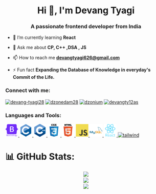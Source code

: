 <h1 align="center">Hi 👋, I'm Devang Tyagi</h1>
<h3 align="center">A passionate frontend developer from India</h3>

- 🌱 I’m currently learning **React**

- 💬 Ask me about **CP, C++ ,DSA , JS**

- 📫 How to reach me **devangtyagi626@gmail.com**

- ⚡ Fun fact **Expanding the Database of Knowledge in everyday's Commit of the Life.**

<h3 align="left">Connect with me:</h3>
<p align="left">
<a href="https://linkedin.com/in/devang-tyagi28" target="blank"><img align="center" src="https://raw.githubusercontent.com/rahuldkjain/github-profile-readme-generator/master/src/images/icons/Social/linked-in-alt.svg" alt="devang-tyagi28" height="30" width="40" /></a>
<a href="https://www.codechef.com/users/dzonedam28" target="blank"><img align="center" src="https://cdn.jsdelivr.net/npm/simple-icons@3.1.0/icons/codechef.svg" alt="dzonedam28" height="30" width="40" /></a>
<a href="https://www.leetcode.com/dzonium" target="blank"><img align="center" src="https://raw.githubusercontent.com/rahuldkjain/github-profile-readme-generator/master/src/images/icons/Social/leet-code.svg" alt="dzonium" height="30" width="40" /></a>
<a href="https://auth.geeksforgeeks.org/user/devangty12as" target="blank"><img align="center" src="https://raw.githubusercontent.com/rahuldkjain/github-profile-readme-generator/master/src/images/icons/Social/geeks-for-geeks.svg" alt="devangty12as" height="30" width="40" /></a>
</p>

<h3 align="left">Languages and Tools:</h3>
<p align="left"> <a href="https://getbootstrap.com" target="_blank" rel="noreferrer"> <img src="https://raw.githubusercontent.com/devicons/devicon/master/icons/bootstrap/bootstrap-plain-wordmark.svg" alt="bootstrap" width="40" height="40"/> </a> <a href="https://www.cprogramming.com/" target="_blank" rel="noreferrer"> <img src="https://raw.githubusercontent.com/devicons/devicon/master/icons/c/c-original.svg" alt="c" width="40" height="40"/> </a> <a href="https://www.w3schools.com/cpp/" target="_blank" rel="noreferrer"> <img src="https://raw.githubusercontent.com/devicons/devicon/master/icons/cplusplus/cplusplus-original.svg" alt="cplusplus" width="40" height="40"/> </a> <a href="https://www.w3schools.com/css/" target="_blank" rel="noreferrer"> <img src="https://raw.githubusercontent.com/devicons/devicon/master/icons/css3/css3-original-wordmark.svg" alt="css3" width="40" height="40"/> </a> <a href="https://www.w3.org/html/" target="_blank" rel="noreferrer"> <img src="https://raw.githubusercontent.com/devicons/devicon/master/icons/html5/html5-original-wordmark.svg" alt="html5" width="40" height="40"/> </a> <a href="https://developer.mozilla.org/en-US/docs/Web/JavaScript" target="_blank" rel="noreferrer"> <img src="https://raw.githubusercontent.com/devicons/devicon/master/icons/javascript/javascript-original.svg" alt="javascript" width="40" height="40"/> </a> <a href="https://www.mysql.com/" target="_blank" rel="noreferrer"> <img src="https://raw.githubusercontent.com/devicons/devicon/master/icons/mysql/mysql-original-wordmark.svg" alt="mysql" width="40" height="40"/> </a> <a href="https://reactjs.org/" target="_blank" rel="noreferrer"> <img src="https://raw.githubusercontent.com/devicons/devicon/master/icons/react/react-original-wordmark.svg" alt="react" width="40" height="40"/> </a> <a href="https://tailwindcss.com/" target="_blank" rel="noreferrer"> <img src="https://www.vectorlogo.zone/logos/tailwindcss/tailwindcss-icon.svg" alt="tailwind" width="40" height="40"/> </a> </p>

# 📊 GitHub Stats:
<div align="center">
  <img src="https://github-readme-stats.vercel.app/api?username=DevangTyagi&theme=dark&hide_border=false&include_all_commits=false&count_private=false" />
  <br/>
  <img src="https://github-readme-streak-stats.herokuapp.com/?user=DevangTyagi&theme=dark&hide_border=false" />
  <br/>
  <img src="https://github-readme-stats.vercel.app/api/top-langs/?username=DevangTyagi&theme=dark&hide_border=false&include_all_commits=false&count_private=false&layout=compact" />
</div>




